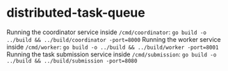 # distributed-task-queue

Running the coordinator service inside `/cmd/coordinator`: `go build -o ../build && ../build/coordinator -port=8000`
Running the worker service inside `/cmd/worker`: `go build -o ../build && ../build/worker -port=8001`
Running the task submission service inside `/cmd/submission`: `go build -o ../build && ../build/submission -port=8080`
